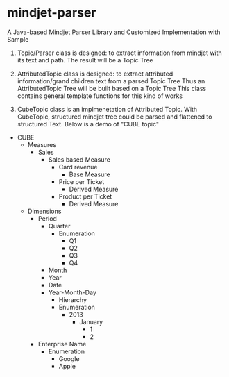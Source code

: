 # mindjet-parser
A Java-based Mindjet Parser Library and Customized Implementation with Sample

1. Topic/Parser class is designed: 
   to extract information from mindjet with its text and path.
   The result will be a Topic Tree

2. AttributedTopic class is designed:
   to extract attributed information/grand children text from a parsed Topic Tree
   Thus an AttributedTopic Tree will be built based on a Topic Tree
   This class contains general template functions for this kind of works

3. CubeTopic class is an implmenetation of Attributed Topic.
   With CubeTopic, structured mindjet tree could be parsed and flattened to structured Text.
   Below is a demo of "CUBE topic"

* CUBE
  * Measures
    * Sales
      * Sales based Measure
        * Card revenue
          * Base Measure
        * Price per Ticket
          * Derived Measure
        * Product per Ticket
          * Derived Measure
  * Dimensions
    * Period
      * Quarter
        * Enumeration
          * Q1
          * Q2
          * Q3
          * Q4
      * Month
      * Year
      * Date
      * Year-Month-Day
        * Hierarchy
        * Enumeration
          * 2013
            * January
              * 1
              * 2
    * Enterprise Name
      * Enumeration
        * Google
        * Apple
